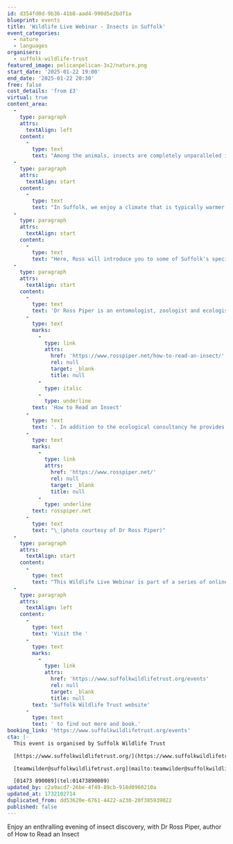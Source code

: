 ```yaml
---
id: d354fd0d-9b36-41b8-aad4-990d5e2bdf1a
blueprint: events
title: 'Wildlife Live Webinar - Insects in Suffolk'
event_categories:
  - nature
  - languages
organisers:
  - suffolk-wildlife-trust
featured_image: pelicanpelican-3x2/nature.png
start_date: '2025-01-22 19:00'
end_date: '2025-01-22 20:30'
free: false
cost_details: 'from £3'
virtual: true
content_area:
  -
    type: paragraph
    attrs:
      textAlign: left
    content:
      -
        type: text
        text: "Among the animals, insects are completely unparalleled in terms of species number and the breadth of their lifestyles.\_With so many species and individuals they have their feet in a lot of pies, ecologically speaking. Whether it’s pollination, the recycling of organic matter, the churning of the soil or simply being eaten by larger animals, their reach is immense. Without them, humans wouldn’t survive very long at all. We tend to forget this though and, on the whole, insects are overlooked.\_"
  -
    type: paragraph
    attrs:
      textAlign: start
    content:
      -
        type: text
        text: "In Suffolk, we enjoy a climate that is typically warmer and drier than many other parts of the UK. These conditions and the variety of habitats on offer - from\_ancient woodlands, to marshes and the coastal sandlings - make Suffolk one of the best places in the country for insects. Every habitat has its own distinctive assemblage of six-legged inhabitants and taking time to familiarise yourself with just a small proportion of these will provide endless hours of fascination.\_"
  -
    type: paragraph
    attrs:
      textAlign: start
    content:
      -
        type: text
        text: "Here, Ross will introduce you to some of Suffolk's special insects, exploring their captivating lives and encouraging you to look more closely at these animals. Hone your powers of observation and you’ll be amazed at what you can find, even on your own doorstep!\_"
  -
    type: paragraph
    attrs:
      textAlign: start
    content:
      -
        type: text
        text: 'Dr Ross Piper is an entomologist, zoologist and ecologist and author of the book '
      -
        type: text
        marks:
          -
            type: link
            attrs:
              href: 'https://www.rosspiper.net/how-to-read-an-insect/'
              rel: null
              target: _blank
              title: null
          -
            type: italic
          -
            type: underline
        text: 'How to Read an Insect'
      -
        type: text
        text: '. In addition to the ecological consultancy he provides in the UK, his work has taken him around the world where he has discovered a new genus and several new species. Eager to share his enthusiasm for the natural world, he has written numerous books and articles and worked on TV projects as an on-screen expert and consultant for the likes of the BBC, the Smithsonian Institution and various independent production companies. '
      -
        type: text
        marks:
          -
            type: link
            attrs:
              href: 'https://www.rosspiper.net/'
              rel: null
              target: _blank
              title: null
          -
            type: underline
        text: rosspiper.net
      -
        type: text
        text: "\_(photo courtesy of Dr Ross Piper)"
  -
    type: paragraph
    attrs:
      textAlign: start
    content:
      -
        type: text
        text: "This Wildlife Live Webinar is part of a series of online events on a range of wildlife topics. It is scheduled\_to last approximately one and a half hours, including a presentation plus a questions & answers session. Suffolk Wildlife Trust uses the Zoom platform for its webinars and, when you book, you will receive simple instructions on how to join the event from the comfort of your own\_home. When booking, please input the same email you will be using on the night. Subtitles are available."
  -
    type: paragraph
    attrs:
      textAlign: left
    content:
      -
        type: text
        text: 'Visit the '
      -
        type: text
        marks:
          -
            type: link
            attrs:
              href: 'https://www.suffolkwildlifetrust.org/events'
              rel: null
              target: _blank
              title: null
        text: 'Suffolk Wildlife Trust website'
      -
        type: text
        text: ' to find out more and book.'
booking_link: 'https://www.suffolkwildlifetrust.org/events'
cta: |-
  This event is organised by Suffolk Wildlife Trust

  [https://www.suffolkwildlifetrust.org/](https://www.suffolkwildlifetrust.org/)

  [teamwilder@suffolkwildlifetrust.org](mailto:teamwilder@suffolkwildlifetrust.org)

  [01473 890089](tel:01473890089)
updated_by: c2a9acd7-26be-4f49-89cb-918d0960210a
updated_at: 1732102714
duplicated_from: dd53620e-6761-4422-a230-20f385939022
published: false
---
```

Enjoy an enthralling evening of insect discovery, with Dr Ross Piper, author of How to Read an Insect